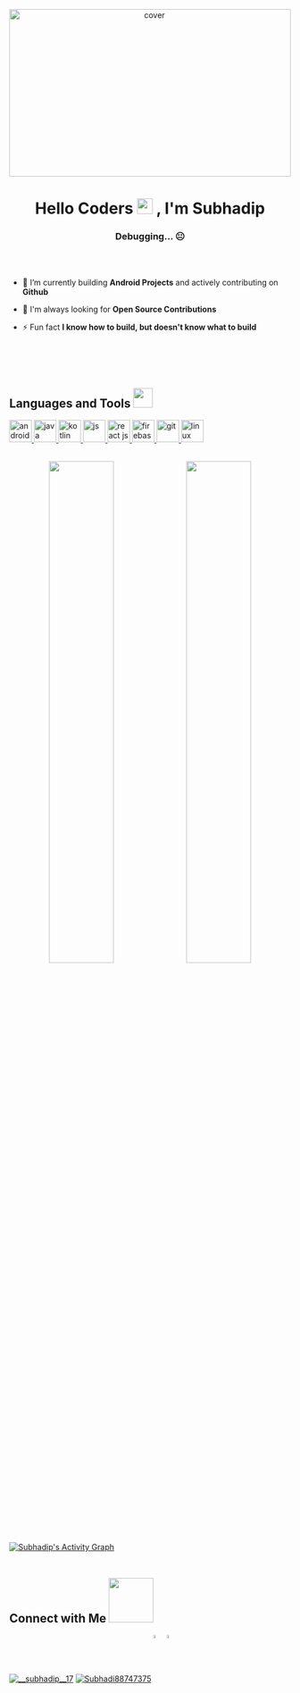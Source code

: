 
<div align="center">
<img width="100%" height = "300px" src="https://user-images.githubusercontent.com/89024718/146765793-41e71ee2-61d7-474c-8da0-5f08f8fe0d8f.png" alt="cover" />
</div>
<h1 align="center"> Hello Coders <img width=28 src="https://raw.githubusercontent.com/MartinHeinz/MartinHeinz/master/wave.gif" width="48px"> , I'm Subhadip </h1>
<h3 align="center">Debugging... 😐</h3>
<br>
<br>

- 🌱 I’m currently building **Android Projects** and actively contributing on **Github**

- 🤝 I'm always looking for **Open Source Contributions** 

- ⚡ Fun fact **I know how to build, but doesn't know what to build**
<br>
<br>
<br>
<h2 align="left"> Languages and Tools <img src = "https://media2.giphy.com/media/QssGEmpkyEOhBCb7e1/giphy.gif?cid=ecf05e47a0n3gi1bfqntqmob8g9aid1oyj2wr3ds3mg700bl&rid=giphy.gif" width = 35px> </h3>
<p align="left"> <a href="https://developer.android.com" target="_blank"> <img src="https://img.icons8.com/color/48/000000/android-studio--v2.png" alt="android" width="40" height="40"/> </a> 
<a href="https://www.java.com" target="_blank"> <img src="https://user-images.githubusercontent.com/89024718/146765351-6cf1ff3f-423d-4370-bbf5-e73fb949913d.png" alt="java" width="40" height="40"/> </a> 
 <a href="https://kotlinlang.org/docs/home.html" target="_blank"> <img src="https://user-images.githubusercontent.com/89024718/146764078-25a14dea-055e-44ae-aba2-1651b8c1d952.png" alt="kotlin" width="40" height="40"/> </a> 
 <a href="https://developer.mozilla.org/en-US/docs/Web/JavaScript" target="_blank"> <img src="https://user-images.githubusercontent.com/89024718/146764527-7e95ce90-59ed-4f9b-8292-dbef9786265d.png" alt="js" width="40" height="40"/> </a>   
   <a href="https://reactjs.org/docs/getting-started.html" target="_blank"> <img src="https://user-images.githubusercontent.com/89024718/146764938-a067b0b4-d0dd-4cd1-82e0-0794bedfd6bd.png" alt="react js" width="40" height="40"/>
     <a href="https://firebase.google.com/docs?gclsrc=ds&gclsrc=ds&gclid=COWPn_-r8vQCFUF-jgoduzMIFw" target="_blank"> <img src="https://user-images.githubusercontent.com/89024718/146765255-f8544c0a-0a2b-4c66-8e84-f8744def478b.png" alt="firebase" width="40" height="40"/>
      <a href="https://git-scm.com/" target="_blank"> <img src="https://www.vectorlogo.zone/logos/git-scm/git-scm-icon.svg" alt="git" width="40" height="40"/><a href="https://www.linux.org/" target="_blank"> <img src="https://img.icons8.com/color/50/000000/linux.png" alt="linux" width="40" height="40"/> </a>
<br>
<br>
<p align="center">
  <img width="48%" src="https://github-readme-stats.vercel.app/api?username=Subhadiptech&show_icons=true&theme=tokyonight" />
  <img width="48%" src="https://github-readme-streak-stats.herokuapp.com/?user=Subhadiptech&theme=tokyonight" />
</p>
<br>
<br>
<br>
<a href="https://github.com/Subhadiptech/Subhadiptech"><img alt=" Subhadip's Activity Graph" src="https://activity-graph.herokuapp.com/graph?username=Subhadiptech&bg_color=1F222E&color=F8D866&line=F85D7F&point=FFFFFF&hide_border=true" /></a>
<br>
<br>
<h2 align="left"> Connect with Me <img width=80  src='https://raw.githubusercontent.com/ShahriarShafin/ShahriarShafin/main/Assets/handshake.gif'> </h2>
<p align="left">
<a href="https://instagram.com/__subhadip__17" target="_blank"><img align="center" src="https://img.icons8.com/color/48/000000/instagram-new.png" alt="__subhadip__17"/></a>
<a href="https://twitter.com/Subhadi88747375?s=08" target="_blank"><img align="center" src="https://img.icons8.com/color/48/000000/twitter--v2.png" alt="Subhadi88747375" /></a>
<a href="https://www.linkedin.com/in/subhadipdhn/" target="_blank"><img align="center" src="https://user-images.githubusercontent.com/89024718/136453292-a9b6c55a-a5b2-4512-8d8f-69c35ec61002.png" alt="subhadipdhn" width="4%" height="4%" /></a>
 <a href="mailto:subhadipdhn@gmail.com" target="_blank"><img align="center" src="https://user-images.githubusercontent.com/89024718/152307161-243fe866-ae83-4275-9aa8-8fb3217f31b7.png" alt="subhadipdhn" width="4%" height="4%" /></a>
</p>

